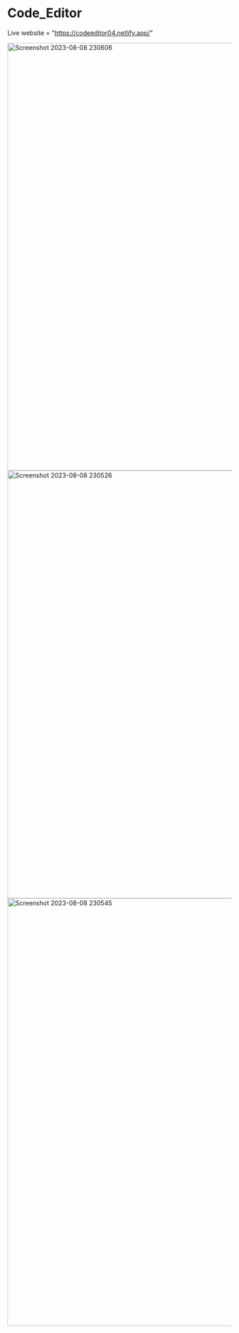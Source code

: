 # Code_Editor

Live website = "https://codeeditor04.netlify.app/"

<img width="960" alt="Screenshot 2023-08-08 230606" src="https://github.com/Sakshi-Agarwala/Code_Editor/assets/118810114/5e087ce0-f8b1-4d9f-82cd-e986fb678b2c">
<img width="960" alt="Screenshot 2023-08-08 230526" src="https://github.com/Sakshi-Agarwala/Code_Editor/assets/118810114/678e3a9f-1256-44ae-b832-8522bde78303">
<img width="960" alt="Screenshot 2023-08-08 230545" src="https://github.com/Sakshi-Agarwala/Code_Editor/assets/118810114/a0a93017-c866-4319-b5dd-64583ec2f264">



